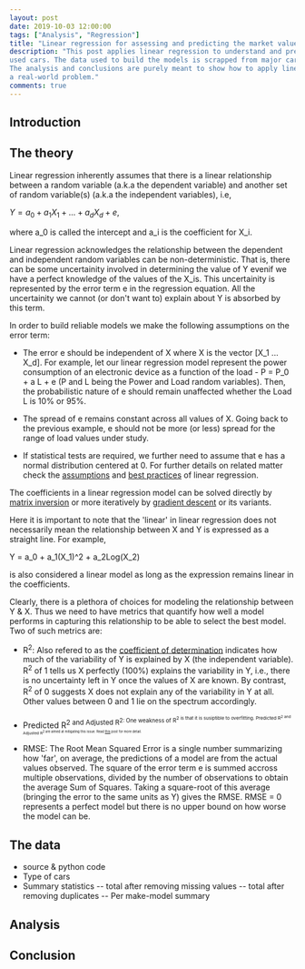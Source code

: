 ```yaml
---
layout: post
date: 2019-10-03 12:00:00
tags: ["Analysis", "Regression"]
title: "Linear regression for assessing and predicting the market value of used cars"
description: "This post applies linear regression to understand and predict the market value of 
used cars. The data used to build the models is scrapped from major car-listing websites.
The analysis and conclusions are purely meant to show how to apply linear regression to 
a real-world problem."
comments: true
---
```


## Introduction

## The theory

Linear regression inherently assumes that there is a linear relationship between a 
random variable (a.k.a the dependent variable) and another set of random variable(s)
(a.k.a the independent variables), i.e,

$Y = a_0 + a_1X_1 + ...+ a_dX_d + e$,

where a_0 is called the intercept and a_i is the coefficient for X_i. 

Linear regression acknowledges the relationship between the dependent and independent 
random variables can be non-deterministic. That is, there can be some uncertainity 
involved in determining the value of Y evenif we have a perfect knowledge of the values 
of the X_is. This uncertainity is represented by the error term e in the regression 
equation. All the uncertainity we cannot (or don't want to) explain about Y is absorbed 
by this term.

In order to build reliable models we make the following assumptions on the error term:

- The error e should be independent of X where X is the vector [X_1 ... X_d]. For example,
let our linear regression model represent the power consumption of an electronic device 
as a function of the load - P = P_0 + a L + e (P and L being the Power and Load random variables).
Then, the probabilistic nature of e should remain unaffected whether the Load L is 10% 
or 95%.

- The spread of e remains constant across all values of X. Going back to the previous example,
e should not be more (or less) spread for the range of load values under study.

- If statistical tests are required, we further need to assume that e has a normal
distribution centered at 0. For further details on related matter check the [assumptions](https://statisticsbyjim.com/regression/ols-linear-regression-assumptions/) 
and [best practices](https://towardsdatascience.com/how-do-you-check-the-quality-of-your-regression-model-in-python-fa61759ff685) 
of linear regression. 

The coefficients in a linear regression model can be solved directly by
[matrix inversion](https://en.wikipedia.org/wiki/Ordinary_least_squares) or more iteratively 
by [gradient descent](https://en.wikipedia.org/wiki/Gradient_descent) or its variants.

Here it is important to note that the 'linear' in linear regression does not necessarily 
mean the relationship between X and Y is expressed as a straight line. For example, 

Y = a_0 + a_1(X_1)^2 + a_2Log(X_2)

is also considered a linear model as long as the expression remains linear in the 
coefficients.

Clearly, there is a plethora of choices for modeling the relationship between Y & X. Thus 
we need to have metrics that quantify how well a model performs in capturing this relationship
to be able to select the best model. Two of such metrics are:

- R<sup>2</sup>: Also refered to as the [coefficient of determination](https://en.wikipedia.org/wiki/Coefficient_of_determination)
indicates how much of the variability of Y is explained by X (the independent variable). R<sup>2</sup> of 
1 tells us X perfectly (100%) explains the variability in Y, i.e., there is no uncertainty left in Y once 
the values of X are known. By contrast, R<sup>2</sup> of 0 suggests X does not explain any of 
the variability in Y at all. Other values between 0 and 1 lie on the spectrum accordingly.

- Predicted R<sup>2 and Adjusted R<sup>2: One weakness of R<sup>2 is that it is susiptible to 
overfitting. Predicted R<sup>2 and Adjusted R<sup>2 are aimed at mitigating this issue. Read
[this](https://statisticsbyjim.com/regression/interpret-adjusted-r-squared-predicted-r-squared-regression/)
post for more detail.

- RMSE: The Root Mean Squared Error is a single number summarizing how 'far', on average, the predictions 
of a model are from the actual values observed. The square of the error term e is summed accross multiple 
observations, divided by the number of observations to obtain the average Sum of Squares. 
Taking a square-root of this average (bringing the error to the same units as Y) 
gives the RMSE. RMSE = 0 represents a perfect model but there is no upper bound on how worse
the model can be.

## The data
- source & python code
- Type of cars 
- Summary statistics 
	-- total after removing missing values
	-- total after removing duplicates
	-- Per make-model summary

## Analysis

## Conclusion

<!--
<center><img src="{{ site.baseurl }}/assets/img/resource-group-arch.png" align="middle" style="width: 500px; height: 300px" /></center>
-->



